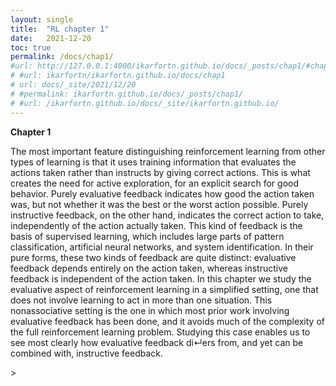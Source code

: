 ```yaml
---
layout: single
title:  "RL chapter 1"
date:   2021-12-20 
toc: true
permalink: /docs/chap1/
#url: http://127.0.0.1:4000/ikarfortn.github.io/docs/_posts/chap1/#chapter-1
# #url: ikarfortn/ikarfortn.github.io/docs/chap1
# url: docs/_site/2021/12/20
# #permalink: ikarfortn.github.io/docs/_posts/chap1/
# #url: /ikarfortn.github.io/docs/_site/ikarfortn.github.io/
---
```


 **Chapter 1**


 The most important feature distinguishing reinforcement learning from other types of learning is that it uses training information that evaluates the actions taken rather than instructs by giving correct actions. This is what creates the need for active exploration, for an explicit search for good behavior. Purely evaluative feedback indicates how good the action taken was, but not whether it was the best or the worst action possible. Purely instructive feedback, on the other hand, indicates the correct action to take, independently of the action actually taken. This kind of feedback is the basis of supervised learning, which includes large parts of pattern classification, artificial neural networks, and system identification. In their pure forms, these two kinds of feedback are quite distinct: evaluative feedback depends entirely on the action taken, whereas instructive feedback is independent of the action taken.
 In this chapter we study the evaluative aspect of reinforcement learning in a simplified setting, one that does not involve learning to act in more than one situation. This nonassociative setting is the one in which most prior work involving evaluative feedback has been done, and it avoids much of the complexity of the full reinforcement learning problem. Studying this case enables us to see most clearly how evaluative feedback di↵ers from, and yet can be combined with, instructive feedback. 
 

<html>
  <head>
    <script type="module" src="https://js.withorbit.com/orbit-web-component.js"></script>
  </head>
  <body>
    <orbit-reviewarea color="pink">
      <orbit-prompt
        question="RL uses training information to what and does not do what?"
        answer="to evaluate actions not instruct by giving correct actions "
      ></orbit-prompt>
      <orbit-prompt
        question="Purely instructive feedback indicates how good the action taken was. But it does not indicate whether or not _____________"
        answer="it was the best course of action."
        <!-- meme: is a sol. is it the best solution tho -->
      ></orbit-prompt>
      <orbit-prompt
        question="Given a right triangle with legs of length $a$ and $b$, what is the length of hypotenuse $c$?"
        answer="$$c = \sqrt{a^2 + b^2}$$"
      ></orbit-prompt>
    </orbit-reviewarea>
  </body>
</html>

 <!-- question-attachments="https://docs.withorbit.com/toffoli.png" -->
  <!-- question-attachments= add img of teacher giving sol vs student thinking  -->